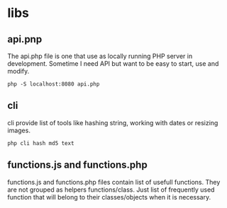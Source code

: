 # libs

## api.pnp
The api.php file is one that use as locally running PHP server in development.
Sometime I need API but want to be easy to start, use and modify.
```
php -S localhost:8080 api.php
```

## cli
cli provide list of tools like hashing string, working with dates or resizing images.
```
php cli hash md5 text
```

## functions.js and functions.php
functions.js and functions.php files contain list of usefull functions.
They are not grouped as helpers functions/class.
Just list of frequently used function that will belong to their classes/objects when it is necessary.
